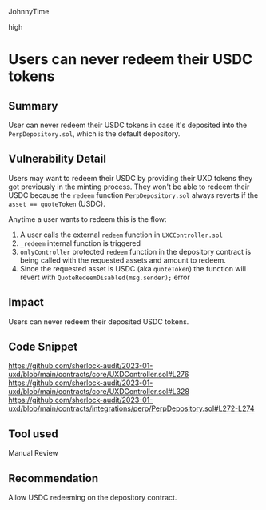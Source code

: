 JohnnyTime

high

# Users can never redeem their USDC tokens

## Summary
User can never redeem their USDC tokens in case it's deposited into the `PerpDepository.sol`, which is the default depository.

## Vulnerability Detail
Users may want to redeem their USDC by providing their UXD tokens they got previously in the minting process.
They won't be able to redeem their USDC because the `redeem` function `PerpDepository.sol` always reverts if the `asset == quoteToken` (USDC).

Anytime a user wants to redeem this is the flow:
1) A user calls the external `redeem` function in `UXCController.sol`
2) `_redeem` internal function is triggered
3) `onlyController` protected `redeem` function in the depository contract is being called with the requested assets and amount to redeem.
4) Since the requested asset is USDC (aka `quoteToken`) the function will revert with `QuoteRedeemDisabled(msg.sender);` error

## Impact 
Users can never redeem their deposited USDC tokens.

## Code Snippet
https://github.com/sherlock-audit/2023-01-uxd/blob/main/contracts/core/UXDController.sol#L276
https://github.com/sherlock-audit/2023-01-uxd/blob/main/contracts/core/UXDController.sol#L328
https://github.com/sherlock-audit/2023-01-uxd/blob/main/contracts/integrations/perp/PerpDepository.sol#L272-L274

## Tool used

Manual Review

## Recommendation
Allow USDC redeeming on the depository contract.